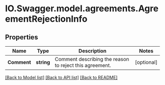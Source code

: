 # IO.Swagger.model.agreements.AgreementRejectionInfo
## Properties

Name | Type | Description | Notes
------------ | ------------- | ------------- | -------------
**Comment** | **string** | Comment describing the reason to reject this agreement. | [optional] 

[[Back to Model list]](../README.md#documentation-for-models) [[Back to API list]](../README.md#documentation-for-api-endpoints) [[Back to README]](../README.md)

